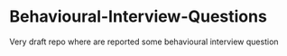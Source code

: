# Behavioural-Interview-Questions
Very draft repo where are reported some behavioural interview question 
